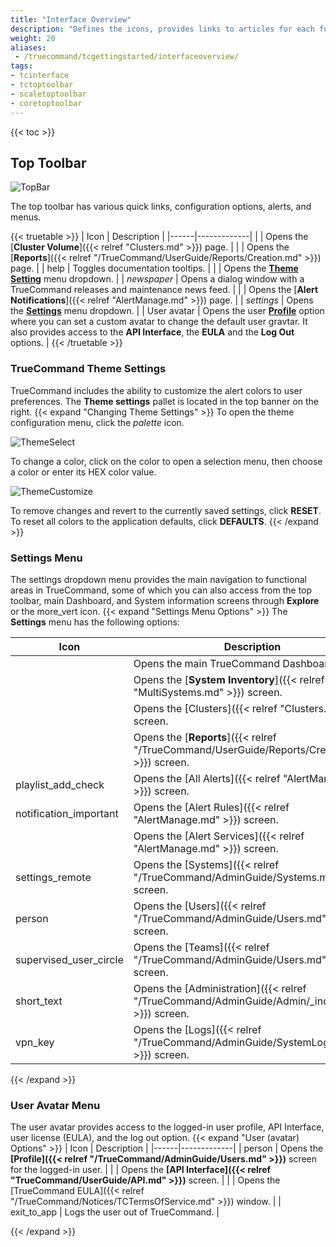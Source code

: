 ```yaml
---
title: "Interface Overview"
description: "Defines the icons, provides links to articles for each function, and explains where to access alerts on the TrueCommand interface."
weight: 20
aliases: 
 - /truecommand/tcgettingstarted/interfaceoverview/
tags:
- tcinterface
- tctoptoolbar
- scaletoptoolbar
- coretoptoolbar
---
```


{{< toc >}}

## Top Toolbar

![TopBar](/images/TrueCommand/Dashboard/TopBar.png "Top Bar")

The top toolbar has various quick links, configuration options, alerts, and menus.

{{< truetable >}}
| Icon | Description |
|------|-------------|
| <mat-icon role="img" fontset="mdi" aria-hidden="true" class="mat-icon mdi mdi-server-network mat-icon-no-color"></mat-icon> | Opens the [**Cluster Volume**]({{< relref "Clusters.md" >}}) page. |
| <mat-icon role="img" fontset="mdi" fonticon="mdi-chart-line-stacked"  class="mat-icon mdi mdi-chart-line-stacked mat-icon-no-color" aria-hidden="true"></mat-icon> | Opens the [**Reports**]({{< relref "/TrueCommand/UserGuide/Reports/Creation.md" >}}) page. |
| <mat-icon role="img" mattooltip="Toggle documentation tooltips" class="mat-icon material-icons mat-icon-no-color" aria-hidden="true">help</mat-icon> | Toggles documentation tooltips. |
| <mat-icon role="img" fontset="mdi" fonticon="mdi-palette" mattooltip="Theme settings" class="mat-icon mdi mdi-palette mat-icon-no-color" aria-hidden="true"></mat-icon> | Opens the **[Theme Setting](#creating-themes-using-the-theme-settings-pallet)** menu dropdown. |
| <i class="material-icons" aria-hidden="true" title="Newspaper">newspaper</i> | Opens a dialog window with a TrueCommand releases and maintenance news feed. |
| <mat-icon role="img" fontset="mdi" fonticon="mdi-bell" class="mat-icon mdi mdi-bell mat-icon-no-color" aria-hidden="true"></mat-icon> | Opens the [**Alert Notifications**]({{< relref "AlertManage.md" >}}) page. |
| <i class="material-icons" aria-hidden="true" title="Settings">settings</i> | Opens the **[Settings](#settings-menu)** menu dropdown. |
| User avatar | Opens the user **[Profile](#user-menu)** option where you can set a custom avatar to change the default user gravtar. It also provides access to the **API Interface**, the **EULA** and the **Log Out** options. |
{{< /truetable >}}

### TrueCommand Theme Settings 

TrueCommand includes the ability to customize the alert colors to user preferences.
The **Theme settings** pallet is located in the top banner on the right.
{{< expand "Changing Theme Settings" >}}
To open the theme configuration menu, click the <i class="material-icons" aria-hidden="true" title="Palette">palette</i> icon.

![ThemeSelect](/images/TrueCommand/Dashboard/ThemePallete.png "Theme Select")

To change a color, click on the color to open a selection menu, then choose a color or enter its HEX color value.

![ThemeCustomize](/images/TrueCommand/Dashboard/ThemePalleteCustom.png "Theme Customize")

To remove changes and revert to the currently saved settings, click **RESET**.
To reset all colors to the application defaults, click **DEFAULTS**.
{{< /expand >}}

### Settings Menu
The settings dropdown menu provides the main navigation to functional areas in TrueCommand, some of which you can also access from the top toolbar, main Dashboard, and System information screens through **Explore** or the <span class="material-icons">more_vert</span> icon. 
{{< expand "Settings Menu Options" >}}
The **Settings** menu has the following options:

| Icon | Description |
|------|-------------|
| <mat-icon role="img" fontset="mdi" fonticon="mdi-view-dashboard" class="mat-icon mdi mdi-view-dashboard mat-icon-no-color" aria-hidden="true" ></mat-icon> | Opens the main TrueCommand Dashboard. |
| <mat-icon _ngcontent-ahp-c196="" role="img" fontset="mdi" fonticon="mdi-chip" class="mat-icon notranslate mdi mdi-chip mat-icon-no-color" aria-hidden="true" data-mat-icon-type="font" data-mat-icon-name="mdi-chip" data-mat-icon-namespace="mdi"></mat-icon> | Opens the [**System Inventory**]({{< relref "MultiSystems.md" >}}) screen. |
| <mat-icon role="img" fontset="mdi" aria-hidden="true" class="mat-icon mdi mdi-server-network mat-icon-no-color"></mat-icon> | Opens the [Clusters]({{< relref "Clusters.md" >}}) screen. |
| <mat-icon role="img" fontset="mdi" fonticon="mdi-chart-line-stacked"  class="mat-icon mdi mdi-chart-line-stacked mat-icon-no-color" aria-hidden="true"></mat-icon> | Opens the [**Reports**]({{< relref "/TrueCommand/UserGuide/Reports/Creation.md" >}}) screen. |
| <mat-icon role="img" class="mat-icon material-icons mat-icon-no-color" aria-hidden="true">playlist_add_check</mat-icon> | Opens the [All Alerts]({{< relref "AlertManage.md" >}}) screen. |
| <mat-icon role="img" class="mat-icon material-icons mat-icon-no-color" aria-hidden="true">notification_important</mat-icon> | Opens the [Alert Rules]({{< relref "AlertManage.md" >}}) screen. |
| <mat-icon role="img" fontset="mdi" fonticon="mdi-cloud-alert" class="mat-icon mdi mdi-cloud-alert mat-icon-no-color" aria-hidden="true"></mat-icon> | Opens the [Alert Services]({{< relref "AlertManage.md" >}}) screen. |
| <mat-icon role="img" class="mat-icon material-icons mat-icon-no-color" aria-hidden="true">settings_remote</mat-icon> | Opens the [Systems]({{< relref "/TrueCommand/AdminGuide/Systems.md" >}}) screen. |
| <mat-icon role="img" class="mat-icon material-icons mat-icon-no-color" aria-hidden="true">person</mat-icon> | Opens the [Users]({{< relref "/TrueCommand/AdminGuide/Users.md" >}}) screen. |
| <mat-icon role="img" class="mat-icon material-icons mat-icon-no-color" aria-hidden="true">supervised_user_circle</mat-icon> | Opens the [Teams]({{< relref "/TrueCommand/AdminGuide/Users.md" >}}) screen. |
| <mat-icon role="img" class="mat-icon material-icons mat-icon-no-color" aria-hidden="true">short_text</mat-icon> | Opens the [Administration]({{< relref "/TrueCommand/AdminGuide/Admin/_index.md" >}}) screen. |
| <mat-icon role="img" class="mat-icon material-icons mat-icon-no-color" aria-hidden="true">vpn_key</mat-icon> |Opens the [Logs]({{< relref "/TrueCommand/AdminGuide/SystemLog.md" >}}) screen. |
 
{{< /expand >}}

### User Avatar Menu
The user avatar provides access to the logged-in user profile, API Interface, user license (EULA), and the log out option.
{{< expand "User (avatar) Options" >}}
| Icon | Description |
|------|-------------|
| <mat-icon role="img" class="mat-icon notranslate material-icons mat-icon-no-color" aria-hidden="true">person</mat-icon> | Opens the **[Profile]({{< relref "/TrueCommand/AdminGuide/Users.md" >}})** screen for the logged-in user. |
| <mat-icon role="img" fontset="mdi" fonticon="mdi-swap-vertical-bold" class="mat-icon mdi mdi-swap-vertical-bold mat-icon-no-color" aria-hidden="true"></mat-icon>  | Opens the **[API Interface]({{< relref "TrueCommand/UserGuide/API.md" >}})** screen. |
| <mat-icon role="img" fontset="mdi" fonticon="mdi-file-document-edit" class="mat-icon notranslate mdi mdi-file-document-edit mat-icon-no-color" aria-hidden="true"></mat-icon> | Opens the [TrueCommand EULA]({{< relref "/TrueCommand/Notices/TCTermsOfService.md" >}}) window. |
| <mat-icon role="img" class="mat-icon material-icons mat-icon-no-color" aria-hidden="true">exit_to_app</mat-icon>  | Logs the user out of TrueCommand. |

{{< /expand >}}
